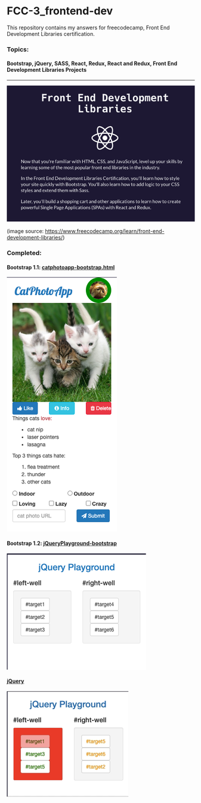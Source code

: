 # FCC-3_frontend-dev
This repository contains my answers for freecodecamp, Front End Development Libraries certification.
### Topics:
#### Bootstrap, jQuery, SASS, React, Redux, React and Redux, Front End Development Libraries Projects


*** 
![](images/ss1.png)

(image source: https://www.freecodecamp.org/learn/front-end-development-libraries/)

### Completed:

#### Bootstrap 1.1: [catphotoapp-bootstrap.html](catphotoapp-bootstrap.html)

![](images/catphotoapp-bootstrap.html.png)

#### Bootstrap 1.2: [jQueryPlayground-bootstrap](jQueryPlayground-bootstrap.html)

![](images/jQueryPlayground-bootstrap.html.png)

#### [jQuery](jQuery.html)

![](images/jQuery.html.gif)

